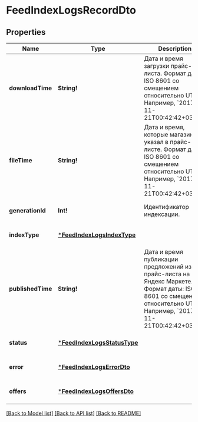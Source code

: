 # FeedIndexLogsRecordDto

## Properties
Name | Type | Description | Notes
------------ | ------------- | ------------- | -------------
**downloadTime** | **String!** | Дата и время загрузки прайс-листа.  Формат даты: ISO 8601 со смещением относительно UTC. Например, &#x60;2017-11-21T00:42:42+03:00&#x60;.  | [optional] [default to null]
**fileTime** | **String!** | Дата и время, которые магазин указал в прайс-листе.  Формат даты: ISO 8601 со смещением относительно UTC. Например, &#x60;2017-11-21T00:42:42+03:00&#x60;.  | [optional] [default to null]
**generationId** | **Int!** | Идентификатор индексации. | [optional] [default to null]
**indexType** | [***FeedIndexLogsIndexType**](FeedIndexLogsIndexType.md) |  | [optional] [default to null]
**publishedTime** | **String!** | Дата и время публикации предложений из прайс-листа на Яндекс Маркете.  Формат даты: ISO 8601 со смещением относительно UTC. Например, &#x60;2017-11-21T00:42:42+03:00&#x60;.  | [optional] [default to null]
**status** | [***FeedIndexLogsStatusType**](FeedIndexLogsStatusType.md) |  | [optional] [default to null]
**error** | [***FeedIndexLogsErrorDto**](FeedIndexLogsErrorDTO.md) |  | [optional] [default to null]
**offers** | [***FeedIndexLogsOffersDto**](FeedIndexLogsOffersDTO.md) |  | [optional] [default to null]

[[Back to Model list]](../README.md#documentation-for-models) [[Back to API list]](../README.md#documentation-for-api-endpoints) [[Back to README]](../README.md)


